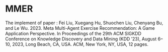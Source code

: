 # MMER
The implement of paper : Fei Liu, Xuegang Hu, Shuochen Liu, Chenyang Bu, and Le Wu. 2023. Meta Multi-Agent Exercise Recommendation: A Game Application Perspective. In Proceedings of the 29th ACM SIGKDD Conference on Knowledge Discovery and Data Mining (KDD ’23), August 6–10, 2023, Long Beach, CA, USA. ACM, New York, NY, USA, 12 pages. 
